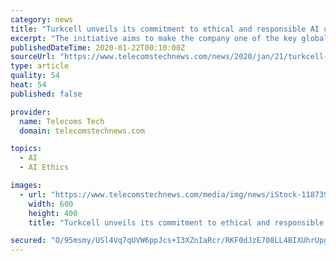 ```yaml
---
category: news
title: "Turkcell unveils its commitment to ethical and responsible AI usage"
excerpt: "The initiative aims to make the company one of the key global contributors to AI ethics and also the first in the country to announce concrete AI principles. Turkcell CMO, Omer Barbaros Yis, said: “AI should be raised like children and we commit to teach better as responsible parents. Today we share our principles and our commitment to help ..."
publishedDateTime: 2020-01-22T00:10:00Z
sourceUrl: "https://www.telecomstechnews.com/news/2020/jan/21/turkcell-unveils-its-commitment-ethical-and-responsible-ai-usage/"
type: article
quality: 54
heat: 54
published: false

provider:
  name: Telecoms Tech
  domain: telecomstechnews.com

topics:
  - AI
  - AI Ethics

images:
  - url: "https://www.telecomstechnews.com/media/img/news/iStock-1187396338.jpg.600x600_q96.png"
    width: 600
    height: 400
    title: "Turkcell unveils its commitment to ethical and responsible AI usage"

secured: "O/95msmy/USl4Vq7qUVW6ppJcs+I3XZnIaRcr/RKF0dJzE708LL4BIXUhrUpgDatkHwAgEHheTqJobDxPB+ymAXta3+tPqihATc4hzues65hdiqbc6hZuPABBKoGVMLs1blbdoj7obU86OTDct0KVn2dNuCjHH2U28JbY8jwCUGexrzDW9N/8+/MwHS7qbSAOjOaIB+gp4jxYhw4p+hAllUN6ZPKzx3uStSUQc1Tv2PvpAhScrTFne4T6AqN0PzciTqU0hyPB+9FPvtRdc590b3TUdp78wYzYihK+uqwFUz1Pqvjy4wEHmAqbvDJ8OGxavwYGNKxGzPHJC4Yf6IHyZ69sieydjY2Il3n06guj+dA8Bir7UrHNLyyvD2dhUdALl62MuNUpNmc3cyBQFxRRGq6b2j+ZmkjJaTidF159fFP3P9wETjaCiFSTVCDOokI7Z5QEHSNYg1DkZ8QMygQOfYfrIGL19Ah3e9KWGBhajA=;+suUeo0hchNPj3daQ8ooog=="
---
```


